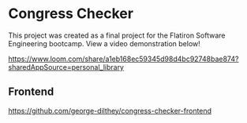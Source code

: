 # Congress Checker

This project was created as a final project for the Flatiron Software Engineering bootcamp. View a video demonstration below!

https://www.loom.com/share/a1eb168ec59345d98d4bc92748bae874?sharedAppSource=personal_library


## Frontend

https://github.com/george-dilthey/congress-checker-frontend
